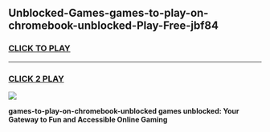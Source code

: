 
## Unblocked-Games-games-to-play-on-chromebook-unblocked-Play-Free-jbf84
<h3>
<a href="https://premium76.site?title=games-to-play-on-chromebook-unblocked&ref=21A">CLICK TO PLAY</a></h3>
<hr>

<h3>
<a href="https://premium76.site?title=games-to-play-on-chromebook-unblocked&ref=21A">CLICK 2 PLAY</a>
  
</h3>

<a href="https://premium76.site?title=games-to-play-on-chromebook-unblocked&ref=21A"><img src="https://clearcache.store/games.png"></a>


**games-to-play-on-chromebook-unblocked games unblocked: Your Gateway to Fun and Accessible Online Gaming**
